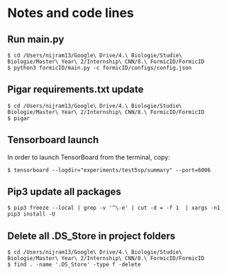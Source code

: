 # Notes and code lines

## Run main.py

```shell
$ cd /Users/nijram13/Google\ Drive/4.\ Biologie/Studie\ Biologie/Master\ Year\ 2/Internship\ CNN/8.\ FormicID/FormicID
$ python3 formicID/main.py -c formicID/configs/config.json
```

## Pigar requirements.txt update

```shell
$ cd /Users/nijram13/Google\ Drive/4.\ Biologie/Studie\ Biologie/Master\ Year\ 2/Internship\ CNN/8.\ FormicID/FormicID
$ pigar
```

## Tensorboard launch

In order to launch TensorBoard from the terminal, copy:

```shell
$ tensorboard --logdir="experiments/test5sp/summary" --port=6006
```

## Pip3 update all packages

```shell
$ pip3 freeze --local | grep -v '^\-e' | cut -d = -f 1  | xargs -n1 pip3 install -U
```

## Delete all .DS_Store in project folders

```shell
$ cd /Users/nijram13/Google\ Drive/4.\ Biologie/Studie\ Biologie/Master\ Year\ 2/Internship\ CNN/8.\ FormicID/FormicID
$ find . -name '.DS_Store' -type f -delete
```
